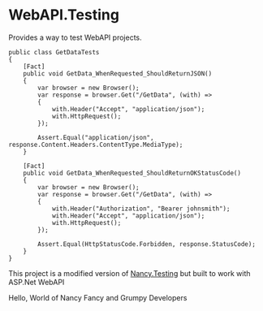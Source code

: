 WebAPI.Testing
==============

Provides a way to test WebAPI projects.

    public class GetDataTests
    {
        [Fact]
        public void GetData_WhenRequested_ShouldReturnJSON()
        {
            var browser = new Browser();
            var response = browser.Get("/GetData", (with) =>
            {
                with.Header("Accept", "application/json");
                with.HttpRequest();
            });

            Assert.Equal("application/json", response.Content.Headers.ContentType.MediaType);
        }

        [Fact]
        public void GetData_WhenRequested_ShouldReturnOKStatusCode()
        {
            var browser = new Browser();
            var response = browser.Get("/GetData", (with) =>
            {
                with.Header("Authorization", "Bearer johnsmith");
                with.Header("Accept", "application/json");
                with.HttpRequest();
            });

            Assert.Equal(HttpStatusCode.Forbidden, response.StatusCode);
        }
    }

This project is a modified version of [Nancy.Testing][1] but built to work with ASP.Net WebAPI

Hello, World of Nancy Fancy and Grumpy Developers

  [1]: https://github.com/NancyFx/Nancy/tree/master/src/Nancy.Testing